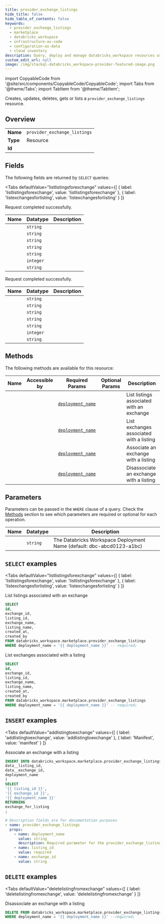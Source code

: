 ```yaml
--- 
title: provider_exchange_listings
hide_title: false
hide_table_of_contents: false
keywords:
  - provider_exchange_listings
  - marketplace
  - databricks_workspace
  - infrastructure-as-code
  - configuration-as-data
  - cloud inventory
description: Query, deploy and manage databricks_workspace resources using SQL
custom_edit_url: null
image: /img/stackql-databricks_workspace-provider-featured-image.png
---
```


import CopyableCode from '@site/src/components/CopyableCode/CopyableCode';
import Tabs from '@theme/Tabs';
import TabItem from '@theme/TabItem';

Creates, updates, deletes, gets or lists a <code>provider_exchange_listings</code> resource.

## Overview
<table><tbody>
<tr><td><b>Name</b></td><td><code>provider_exchange_listings</code></td></tr>
<tr><td><b>Type</b></td><td>Resource</td></tr>
<tr><td><b>Id</b></td><td><CopyableCode code="databricks_workspace.marketplace.provider_exchange_listings" /></td></tr>
</tbody></table>

## Fields

The following fields are returned by `SELECT` queries:

<Tabs
    defaultValue="listlistingsforexchange"
    values={[
        { label: 'listlistingsforexchange', value: 'listlistingsforexchange' },
        { label: 'listexchangesforlisting', value: 'listexchangesforlisting' }
    ]}
>
<TabItem value="listlistingsforexchange">

Request completed successfully.

<table>
<thead>
    <tr>
    <th>Name</th>
    <th>Datatype</th>
    <th>Description</th>
    </tr>
</thead>
<tbody>
<tr>
    <td><CopyableCode code="id" /></td>
    <td><code>string</code></td>
    <td></td>
</tr>
<tr>
    <td><CopyableCode code="exchange_id" /></td>
    <td><code>string</code></td>
    <td></td>
</tr>
<tr>
    <td><CopyableCode code="listing_id" /></td>
    <td><code>string</code></td>
    <td></td>
</tr>
<tr>
    <td><CopyableCode code="exchange_name" /></td>
    <td><code>string</code></td>
    <td></td>
</tr>
<tr>
    <td><CopyableCode code="listing_name" /></td>
    <td><code>string</code></td>
    <td></td>
</tr>
<tr>
    <td><CopyableCode code="created_at" /></td>
    <td><code>integer</code></td>
    <td></td>
</tr>
<tr>
    <td><CopyableCode code="created_by" /></td>
    <td><code>string</code></td>
    <td></td>
</tr>
</tbody>
</table>
</TabItem>
<TabItem value="listexchangesforlisting">

Request completed successfully.

<table>
<thead>
    <tr>
    <th>Name</th>
    <th>Datatype</th>
    <th>Description</th>
    </tr>
</thead>
<tbody>
<tr>
    <td><CopyableCode code="id" /></td>
    <td><code>string</code></td>
    <td></td>
</tr>
<tr>
    <td><CopyableCode code="exchange_id" /></td>
    <td><code>string</code></td>
    <td></td>
</tr>
<tr>
    <td><CopyableCode code="listing_id" /></td>
    <td><code>string</code></td>
    <td></td>
</tr>
<tr>
    <td><CopyableCode code="exchange_name" /></td>
    <td><code>string</code></td>
    <td></td>
</tr>
<tr>
    <td><CopyableCode code="listing_name" /></td>
    <td><code>string</code></td>
    <td></td>
</tr>
<tr>
    <td><CopyableCode code="created_at" /></td>
    <td><code>integer</code></td>
    <td></td>
</tr>
<tr>
    <td><CopyableCode code="created_by" /></td>
    <td><code>string</code></td>
    <td></td>
</tr>
</tbody>
</table>
</TabItem>
</Tabs>

## Methods

The following methods are available for this resource:

<table>
<thead>
    <tr>
    <th>Name</th>
    <th>Accessible by</th>
    <th>Required Params</th>
    <th>Optional Params</th>
    <th>Description</th>
    </tr>
</thead>
<tbody>
<tr>
    <td><a href="#listlistingsforexchange"><CopyableCode code="listlistingsforexchange" /></a></td>
    <td><CopyableCode code="select" /></td>
    <td><a href="#parameter-deployment_name"><code>deployment_name</code></a></td>
    <td></td>
    <td>List listings associated with an exchange</td>
</tr>
<tr>
    <td><a href="#listexchangesforlisting"><CopyableCode code="listexchangesforlisting" /></a></td>
    <td><CopyableCode code="select" /></td>
    <td><a href="#parameter-deployment_name"><code>deployment_name</code></a></td>
    <td></td>
    <td>List exchanges associated with a listing</td>
</tr>
<tr>
    <td><a href="#addlistingtoexchange"><CopyableCode code="addlistingtoexchange" /></a></td>
    <td><CopyableCode code="insert" /></td>
    <td><a href="#parameter-deployment_name"><code>deployment_name</code></a></td>
    <td></td>
    <td>Associate an exchange with a listing</td>
</tr>
<tr>
    <td><a href="#deletelistingfromexchange"><CopyableCode code="deletelistingfromexchange" /></a></td>
    <td><CopyableCode code="delete" /></td>
    <td><a href="#parameter-deployment_name"><code>deployment_name</code></a></td>
    <td></td>
    <td>Disassociate an exchange with a listing</td>
</tr>
</tbody>
</table>

## Parameters

Parameters can be passed in the `WHERE` clause of a query. Check the [Methods](#methods) section to see which parameters are required or optional for each operation.

<table>
<thead>
    <tr>
    <th>Name</th>
    <th>Datatype</th>
    <th>Description</th>
    </tr>
</thead>
<tbody>
<tr id="parameter-deployment_name">
    <td><CopyableCode code="deployment_name" /></td>
    <td><code>string</code></td>
    <td>The Databricks Workspace Deployment Name (default: dbc-abcd0123-a1bc)</td>
</tr>
</tbody>
</table>

## `SELECT` examples

<Tabs
    defaultValue="listlistingsforexchange"
    values={[
        { label: 'listlistingsforexchange', value: 'listlistingsforexchange' },
        { label: 'listexchangesforlisting', value: 'listexchangesforlisting' }
    ]}
>
<TabItem value="listlistingsforexchange">

List listings associated with an exchange

```sql
SELECT
id,
exchange_id,
listing_id,
exchange_name,
listing_name,
created_at,
created_by
FROM databricks_workspace.marketplace.provider_exchange_listings
WHERE deployment_name = '{{ deployment_name }}' -- required;
```
</TabItem>
<TabItem value="listexchangesforlisting">

List exchanges associated with a listing

```sql
SELECT
id,
exchange_id,
listing_id,
exchange_name,
listing_name,
created_at,
created_by
FROM databricks_workspace.marketplace.provider_exchange_listings
WHERE deployment_name = '{{ deployment_name }}' -- required;
```
</TabItem>
</Tabs>


## `INSERT` examples

<Tabs
    defaultValue="addlistingtoexchange"
    values={[
        { label: 'addlistingtoexchange', value: 'addlistingtoexchange' },
        { label: 'Manifest', value: 'manifest' }
    ]}
>
<TabItem value="addlistingtoexchange">

Associate an exchange with a listing

```sql
INSERT INTO databricks_workspace.marketplace.provider_exchange_listings (
data__listing_id,
data__exchange_id,
deployment_name
)
SELECT 
'{{ listing_id }}',
'{{ exchange_id }}',
'{{ deployment_name }}'
RETURNING
exchange_for_listing
;
```
</TabItem>
<TabItem value="manifest">

```yaml
# Description fields are for documentation purposes
- name: provider_exchange_listings
  props:
    - name: deployment_name
      value: string
      description: Required parameter for the provider_exchange_listings resource.
    - name: listing_id
      value: required
    - name: exchange_id
      value: string
```
</TabItem>
</Tabs>


## `DELETE` examples

<Tabs
    defaultValue="deletelistingfromexchange"
    values={[
        { label: 'deletelistingfromexchange', value: 'deletelistingfromexchange' }
    ]}
>
<TabItem value="deletelistingfromexchange">

Disassociate an exchange with a listing

```sql
DELETE FROM databricks_workspace.marketplace.provider_exchange_listings
WHERE deployment_name = '{{ deployment_name }}' --required;
```
</TabItem>
</Tabs>
